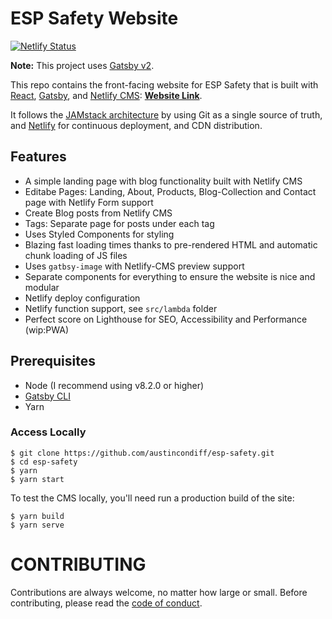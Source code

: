 # ESP Safety Website

[![Netlify Status](https://api.netlify.com/api/v1/badges/b654c94e-08a6-4b79-b443-7837581b1d8d/deploy-status)](https://app.netlify.com/sites/gatsby-starter-netlify-cms-ci/deploys)

**Note:** This project uses [Gatsby v2](https://www.gatsbyjs.org/blog/2018-09-17-gatsby-v2/).

This repo contains the front-facing website for ESP Safety that is built with [React](https://reactjs.org/), [Gatsby](https://www.gatsbyjs.org/), and [Netlify CMS](https://www.netlifycms.org): **[Website Link](https://espsafety.netlify.com/)**.

It follows the [JAMstack architecture](https://jamstack.org) by using Git as a single source of truth, and [Netlify](https://www.netlify.com) for continuous deployment, and CDN distribution.

## Features

- A simple landing page with blog functionality built with Netlify CMS
- Editabe Pages: Landing, About, Products, Blog-Collection and Contact page with Netlify Form support
- Create Blog posts from Netlify CMS
- Tags: Separate page for posts under each tag
- Uses Styled Components for styling
- Blazing fast loading times thanks to pre-rendered HTML and automatic chunk loading of JS files
- Uses `gatbsy-image` with Netlify-CMS preview support
- Separate components for everything to ensure the website is nice and modular
- Netlify deploy configuration
- Netlify function support, see `src/lambda` folder
- Perfect score on Lighthouse for SEO, Accessibility and Performance (wip:PWA)

## Prerequisites

- Node (I recommend using v8.2.0 or higher)
- [Gatsby CLI](https://www.gatsbyjs.org/docs/)
- Yarn

### Access Locally

```
$ git clone https://github.com/austincondiff/esp-safety.git
$ cd esp-safety
$ yarn
$ yarn start
```

To test the CMS locally, you'll need run a production build of the site:

```
$ yarn build
$ yarn serve
```

<!--
### Media Libraries (installed, but optional)

Media Libraries have been included in this starter as a default. If you are not planning to use `Uploadcare` or `Cloudinary` in your project, you **can** remove them from module import and registration in `src/cms/cms.js`. Here is an example of the lines to comment or remove them your project.
```javascript
import CMS from 'netlify-cms-app'
// import uploadcare from 'netlify-cms-media-library-uploadcare'
// import cloudinary from 'netlify-cms-media-library-cloudinary'

import AboutPagePreview from './preview-templates/AboutPagePreview'
import BlogPostPreview from './preview-templates/BlogPostPreview'
import ProductPagePreview from './preview-templates/ProductPagePreview'
import IndexPagePreview from './preview-templates/IndexPagePreview'

// CMS.registerMediaLibrary(uploadcare);
// CMS.registerMediaLibrary(cloudinary);

CMS.registerPreviewTemplate('index', IndexPagePreview)
CMS.registerPreviewTemplate('about', AboutPagePreview)
CMS.registerPreviewTemplate('products', ProductPagePreview)
CMS.registerPreviewTemplate('blog', BlogPostPreview)

```

## Getting Started (Without Netlify)
```
$ gatsby new [SITE_DIRECTORY_NAME] https://github.com/netlify-templates/gatsby-starter-netlify-cms/
$ cd [SITE_DIRECTORY_NAME]
$ npm run build
$ npm run serve
```

### Setting up the CMS
Follow the [Netlify CMS Quick Start Guide](https://www.netlifycms.org/docs/quick-start/#authentication) to set up authentication, and hosting.

## Debugging
Windows users might encounter ```node-gyp``` errors when trying to npm install.
To resolve, make sure that you have both Python 2.7 and the Visual C++ build environment installed.
```
npm config set python python2.7
npm install --global --production windows-build-tools
```

[Full details here](https://www.npmjs.com/package/node-gyp 'NPM node-gyp page')
-->

# CONTRIBUTING

Contributions are always welcome, no matter how large or small. Before contributing,
please read the [code of conduct](CODE_OF_CONDUCT.md).
